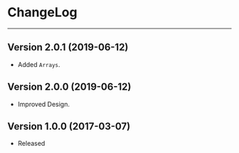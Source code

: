 # ChangeLog

---

## Version 2.0.1 (2019-06-12)

- Added `Arrays`.

## Version 2.0.0 (2019-06-12)

- Improved Design.

## Version 1.0.0 (2017-03-07)

- Released
